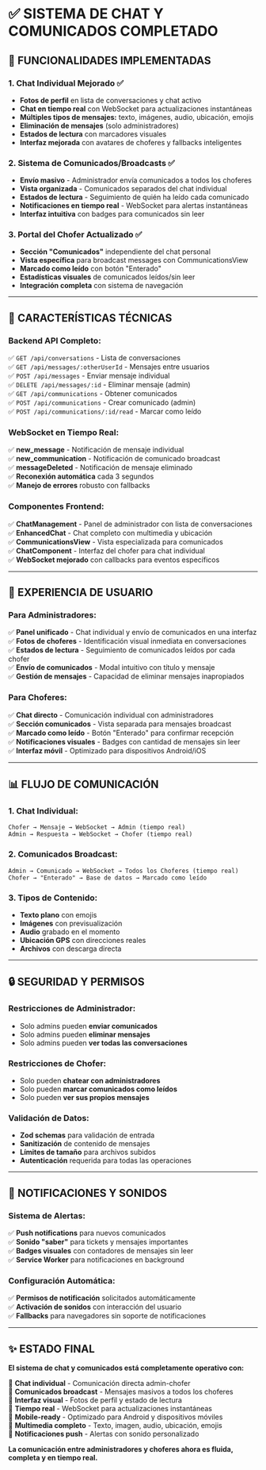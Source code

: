 # ✅ SISTEMA DE CHAT Y COMUNICADOS COMPLETADO

## 📱 FUNCIONALIDADES IMPLEMENTADAS

### **1. Chat Individual Mejorado ✅**
- **Fotos de perfil** en lista de conversaciones y chat activo
- **Chat en tiempo real** con WebSocket para actualizaciones instantáneas
- **Múltiples tipos de mensajes:** texto, imágenes, audio, ubicación, emojis
- **Eliminación de mensajes** (solo administradores)
- **Estados de lectura** con marcadores visuales
- **Interfaz mejorada** con avatares de choferes y fallbacks inteligentes

### **2. Sistema de Comunicados/Broadcasts ✅**
- **Envío masivo** - Administrador envía comunicados a todos los choferes
- **Vista organizada** - Comunicados separados del chat individual
- **Estados de lectura** - Seguimiento de quién ha leído cada comunicado
- **Notificaciones en tiempo real** - WebSocket para alertas instantáneas
- **Interfaz intuitiva** con badges para comunicados sin leer

### **3. Portal del Chofer Actualizado ✅**
- **Sección "Comunicados"** independiente del chat personal
- **Vista específica** para broadcast messages con CommunicationsView
- **Marcado como leído** con botón "Enterado"
- **Estadísticas visuales** de comunicados leídos/sin leer
- **Integración completa** con sistema de navegación

---

## 🔧 CARACTERÍSTICAS TÉCNICAS

### **Backend API Completo:**
✅ `GET /api/conversations` - Lista de conversaciones  
✅ `GET /api/messages/:otherUserId` - Mensajes entre usuarios  
✅ `POST /api/messages` - Enviar mensaje individual  
✅ `DELETE /api/messages/:id` - Eliminar mensaje (admin)  
✅ `GET /api/communications` - Obtener comunicados  
✅ `POST /api/communications` - Crear comunicado (admin)  
✅ `POST /api/communications/:id/read` - Marcar como leído  

### **WebSocket en Tiempo Real:**
✅ **new_message** - Notificación de mensaje individual  
✅ **new_communication** - Notificación de comunicado broadcast  
✅ **messageDeleted** - Notificación de mensaje eliminado  
✅ **Reconexión automática** cada 3 segundos  
✅ **Manejo de errores** robusto con fallbacks  

### **Componentes Frontend:**
✅ **ChatManagement** - Panel de administrador con lista de conversaciones  
✅ **EnhancedChat** - Chat completo con multimedia y ubicación  
✅ **CommunicationsView** - Vista especializada para comunicados  
✅ **ChatComponent** - Interfaz del chofer para chat individual  
✅ **WebSocket mejorado** con callbacks para eventos específicos  

---

## 🎯 EXPERIENCIA DE USUARIO

### **Para Administradores:**
✅ **Panel unificado** - Chat individual y envío de comunicados en una interfaz  
✅ **Fotos de choferes** - Identificación visual inmediata en conversaciones  
✅ **Estados de lectura** - Seguimiento de comunicados leídos por cada chofer  
✅ **Envío de comunicados** - Modal intuitivo con título y mensaje  
✅ **Gestión de mensajes** - Capacidad de eliminar mensajes inapropiados  

### **Para Choferes:**
✅ **Chat directo** - Comunicación individual con administradores  
✅ **Sección comunicados** - Vista separada para mensajes broadcast  
✅ **Marcado como leído** - Botón "Enterado" para confirmar recepción  
✅ **Notificaciones visuales** - Badges con cantidad de mensajes sin leer  
✅ **Interfaz móvil** - Optimizado para dispositivos Android/iOS  

---

## 📊 FLUJO DE COMUNICACIÓN

### **1. Chat Individual:**
```
Chofer → Mensaje → WebSocket → Admin (tiempo real)
Admin → Respuesta → WebSocket → Chofer (tiempo real)
```

### **2. Comunicados Broadcast:**
```
Admin → Comunicado → WebSocket → Todos los Choferes (tiempo real)
Chofer → "Enterado" → Base de datos → Marcado como leído
```

### **3. Tipos de Contenido:**
- **Texto plano** con emojis
- **Imágenes** con previsualización
- **Audio** grabado en el momento
- **Ubicación GPS** con direcciones reales
- **Archivos** con descarga directa

---

## 🔒 SEGURIDAD Y PERMISOS

### **Restricciones de Administrador:**
- Solo admins pueden **enviar comunicados**
- Solo admins pueden **eliminar mensajes**
- Solo admins pueden **ver todas las conversaciones**

### **Restricciones de Chofer:**
- Solo pueden **chatear con administradores**
- Solo pueden **marcar comunicados como leídos**
- Solo pueden **ver sus propios mensajes**

### **Validación de Datos:**
- **Zod schemas** para validación de entrada
- **Sanitización** de contenido de mensajes
- **Límites de tamaño** para archivos subidos
- **Autenticación** requerida para todas las operaciones

---

## 🚀 NOTIFICACIONES Y SONIDOS

### **Sistema de Alertas:**
✅ **Push notifications** para nuevos comunicados  
✅ **Sonido "saber"** para tickets y mensajes importantes  
✅ **Badges visuales** con contadores de mensajes sin leer  
✅ **Service Worker** para notificaciones en background  

### **Configuración Automática:**
✅ **Permisos de notificación** solicitados automáticamente  
✅ **Activación de sonidos** con interacción del usuario  
✅ **Fallbacks** para navegadores sin soporte de notificaciones  

---

## ✨ ESTADO FINAL

**El sistema de chat y comunicados está completamente operativo con:**

🔵 **Chat individual** - Comunicación directa admin-chofer  
🔵 **Comunicados broadcast** - Mensajes masivos a todos los choferes  
🔵 **Interfaz visual** - Fotos de perfil y estado de lectura  
🔵 **Tiempo real** - WebSocket para actualizaciones instantáneas  
🔵 **Mobile-ready** - Optimizado para Android y dispositivos móviles  
🔵 **Multimedia completo** - Texto, imagen, audio, ubicación, emojis  
🔵 **Notificaciones push** - Alertas con sonido personalizado  

**La comunicación entre administradores y choferes ahora es fluida, completa y en tiempo real.**